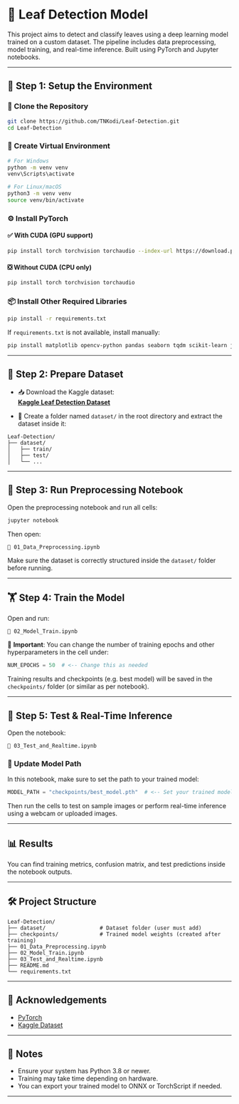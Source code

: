 # 🍃 Leaf Detection Model

This project aims to detect and classify leaves using a deep learning model trained on a custom dataset. The pipeline includes data preprocessing, model training, and real-time inference. Built using PyTorch and Jupyter notebooks.

---

## 🚀 Step 1: Setup the Environment

### 🔁 Clone the Repository

```bash
git clone https://github.com/TNKodi/Leaf-Detection.git
cd Leaf-Detection
```

### 🧪 Create Virtual Environment

```bash
# For Windows
python -m venv venv
venv\Scripts\activate

# For Linux/macOS
python3 -m venv venv
source venv/bin/activate
```

### ⚙️ Install PyTorch

#### ✅ With CUDA (GPU support)
```bash
pip install torch torchvision torchaudio --index-url https://download.pytorch.org/whl/cu121
```

#### ❎ Without CUDA (CPU only)
```bash
pip install torch torchvision torchaudio
```

### 📦 Install Other Required Libraries

```bash
pip install -r requirements.txt
```

If `requirements.txt` is not available, install manually:

```bash
pip install matplotlib opencv-python pandas seaborn tqdm scikit-learn jupyter
```

---

## 📂 Step 2: Prepare Dataset

- 📥 Download the Kaggle dataset:  
  [**Kaggle Leaf Detection Dataset**](https://www.kaggle.com/datasets/andrewmvd/leaf-detection)

- 📁 Create a folder named `dataset/` in the root directory and extract the dataset inside it:
```
Leaf-Detection/
├── dataset/
│   ├── train/
│   ├── test/
│   └── ...
```

---

## 🧹 Step 3: Run Preprocessing Notebook

Open the preprocessing notebook and run all cells:

```bash
jupyter notebook
```

Then open:
```
📘 01_Data_Preprocessing.ipynb
```

Make sure the dataset is correctly structured inside the `dataset/` folder before running.

---

## 🏋️ Step 4: Train the Model

Open and run:
```
📘 02_Model_Train.ipynb
```

📌 **Important**: You can change the number of training epochs and other hyperparameters in the cell under:

```python
NUM_EPOCHS = 50  # <-- Change this as needed
```

Training results and checkpoints (e.g. best model) will be saved in the `checkpoints/` folder (or similar as per notebook).

---

## 🧪 Step 5: Test & Real-Time Inference

Open the notebook:
```
📘 03_Test_and_Realtime.ipynb
```

### 🔄 Update Model Path

In this notebook, make sure to set the path to your trained model:

```python
MODEL_PATH = "checkpoints/best_model.pth"  # <-- Set your trained model path here
```

Then run the cells to test on sample images or perform real-time inference using a webcam or uploaded images.

---

## 📊 Results

You can find training metrics, confusion matrix, and test predictions inside the notebook outputs.

---

## 🛠️ Project Structure

```
Leaf-Detection/
├── dataset/                 # Dataset folder (user must add)
├── checkpoints/             # Trained model weights (created after training)
├── 01_Data_Preprocessing.ipynb
├── 02_Model_Train.ipynb
├── 03_Test_and_Realtime.ipynb
├── README.md
└── requirements.txt
```

---

## 🙌 Acknowledgements

- [PyTorch](https://pytorch.org/)
- [Kaggle Dataset](https://www.kaggle.com/datasets/andrewmvd/leaf-detection)

---

## 📌 Notes

- Ensure your system has Python 3.8 or newer.
- Training may take time depending on hardware.
- You can export your trained model to ONNX or TorchScript if needed.

---
